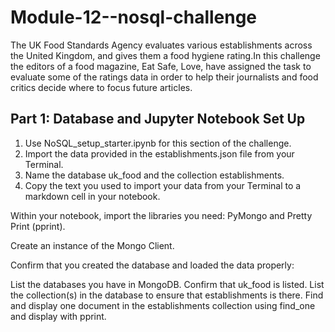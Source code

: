 # Module-12--nosql-challenge

The UK Food Standards Agency evaluates various establishments across the United Kingdom, and gives them a food hygiene rating.In this challenge  the editors of a food magazine, Eat Safe, Love, have assigned the task to evaluate some of the ratings data in order to help their journalists and food critics decide where to focus future articles.

## Part 1: Database and Jupyter Notebook Set Up
1. Use NoSQL_setup_starter.ipynb for this section of the challenge.
2. Import the data provided in the establishments.json file from your Terminal.
3.  Name the database uk_food and the collection establishments.
4.  Copy the text you used to import your data from your Terminal to a markdown cell in your notebook.

Within your notebook, import the libraries you need: PyMongo and Pretty Print (pprint).

Create an instance of the Mongo Client.

Confirm that you created the database and loaded the data properly:

List the databases you have in MongoDB. Confirm that uk_food is listed.
List the collection(s) in the database to ensure that establishments is there.
Find and display one document in the establishments collection using find_one and display with pprint.
